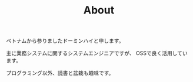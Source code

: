 ﻿---
title: "About"
keywords:
- About Do Minh Hai
showDate: false
showSocial: false
showTags: false
showPagination: false
---

ベトナムから参りましたドーミンハイと申します。

主に業務システムに関するシステムエンジニアですが、
OSSで良く活用しています。

プログラミング以外、読書と盆栽も趣味です。